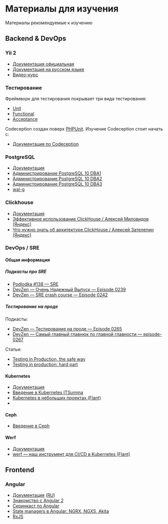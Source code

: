 # Материалы для изучения
Материалы рекомендуемые к изучению

## Backend & DevOps
### Yii 2
- [Документация официальная](https://github.com/yiisoft/yii2/blob/master/docs/guide-ru/README.md)
- [Документация на русском языке](https://yiiframework.com.ua/ru/doc/guide/2/)
- [Видео-курс](https://www.youtube.com/watch?v=B1Q44OKh5YA&list=PLSdH7dYnlGYht0eGi9-14X87hrSl9plCc)

### Тестирование
Фреймворк для тестирования покрывает три вида тестирования:
- [Unit](https://codeception.com/docs/05-UnitTests)
- [Functional](https://codeception.com/docs/04-FunctionalTests)
- [Acceptance](https://codeception.com/docs/03-AcceptanceTests)

Codeception создан поверх [PHPUnit](https://phpunit.de/). 
Изучение Codeception стоит начать с:
- [Документация по Codeception](https://codeception.com/docs/01-Introduction)


### PostgreSQL
- [Документация](https://postgrespro.ru/docs)
- [Администрирование PostgreSQL 10 DBA1](https://www.youtube.com/watch?v=mXA861YV7Us&list=PLaFqU3KCWw6JhHBp07QSu9uE8zahhKnTn)
- [Администрирование PostgreSQL 10 DBA2](https://www.youtube.com/watch?v=UihLzyr2o2g&list=PLaFqU3KCWw6KycrRthIC6mESoLLQen1k6)
- [Администрирование PostgreSQL 10 DBA3](https://www.youtube.com/watch?v=V6xYnuK-7PU&list=PLaFqU3KCWw6KEakTSrRWrekNI-z9U1ypF)
- [wal-g](https://github.com/wal-g/wal-g)


### Clickhouse
- [Документация](https://clickhouse.yandex/docs/ru/)
- [Эффективное использование ClickHouse / Алексей Миловидов (Яндекс)](https://www.youtube.com/watch?v=Ac2C2G2g8Cg)
- [Что нужно знать об архитектуре ClickHouse / Алексей Зателепин (Яндекс)](https://www.youtube.com/watch?v=PLMSA_gDdyM)

### DevOps / SRE

#### Общая информация
##### Подкасты про SRE
- [Podlodka #138 — SRE](http://podlodka.io/138)
- [DevZen — Очень Надежный Выпуск — Episode 0239](https://devzen.ru/episode-0239/)
- [DevZen — SRE crash course — Episode 0242](https://devzen.ru/episode-0242/)

##### Тестирование на проде
Подкасты:
- [DevZen — Тестирование на проде — Episode 0265](https://devzen.ru/episode-0265/)
- [DevZen — Самый главный главнюк по главной главности — episode-0267](https://devzen.ru/episode-0267/)

Статьи:
- [Testing in Production, the safe way](https://medium.com/@copyconstruct/testing-in-production-the-safe-way-18ca102d0ef10)
- [Testing in production: hard part](https://medium.com/@copyconstruct/testing-in-production-the-hard-parts-3f06cefaf592)


#### Kubernetes
- [Документация](https://kubernetes.io/docs/home/)
- [Введение в Kubernetes ITSumma](https://www.youtube.com/watch?v=Qmac8MNlhmg&list=PLVSuF-7tjVUgPSW-YAhrGjnShRsW9gA7_)
- [Kubernetes в небольших проектах (Flant)](https://www.youtube.com/watch?v=CgCLPYJRxbU)
- 
#### Ceph
- [Введение в Ceph](https://www.youtube.com/watch?v=V6xYnuK-7PU&list=PLaFqU3KCWw6KEakTSrRWrekNI-z9U1ypF)

#### Werf
- [Документация](https://werf.io/documentation/)
- [werf — наш инструмент для CI/CD в Kubernetes (Flant)](https://www.youtube.com/watch?v=cK3ackGUTLw)


## Frontend

### Angular
- [Документация](https://angular.io/docs) ([RU](https://metanit.com/web/angular2/1.1.php))
- [Знакомство с Angular 2](https://www.youtube.com/watch?v=t3KH5LXHi0s&list=PLqHlAwsJRxANlSuRSgldPWsbNkPqVBeFp)
- [Скринкаст по Angular](https://www.youtube.com/watch?v=Gl4IT4JpP4o&list=PLDyvV36pndZF-vwsVB48ivZyNJ4ETBKNY)
- [State managers в Angular: NGRX, NGXS, Akita](https://www.youtube.com/watch?v=sxN5hmb2hdU)
- [RxJS](https://www.youtube.com/watch?v=3rEDHnqn-Cw)

